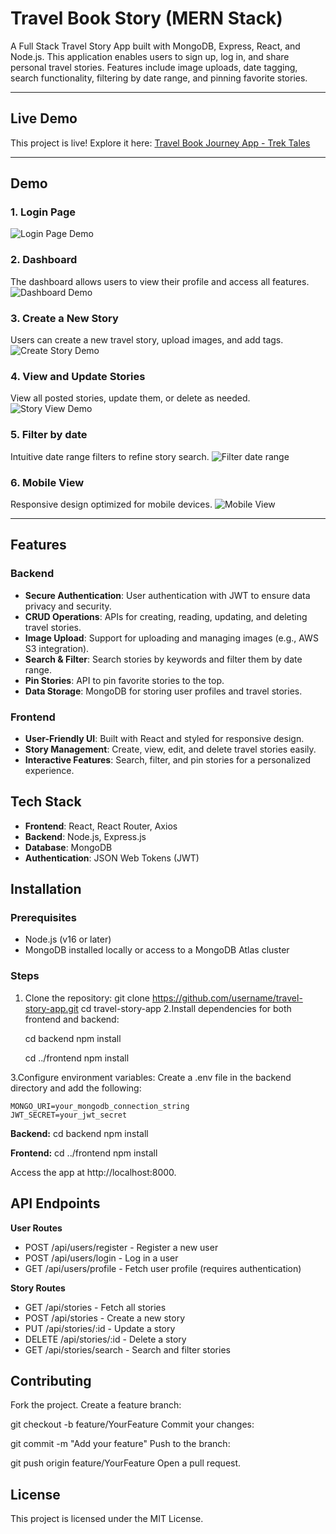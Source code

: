 # Travel Book Story (MERN Stack)

A Full Stack Travel Story App built with MongoDB, Express, React, and Node.js. This application enables users to sign up, log in, and share personal travel stories. Features include image uploads, date tagging, search functionality, filtering by date range, and pinning favorite stories.

---

## Live Demo
This project is live! Explore it here: [Travel Book Journey App - Trek Tales](https://trektales.vercel.app/login)

------

## Demo

### 1. Login Page
![Login Page Demo](https://github.com/user-attachments/assets/ea70dce7-610a-4b90-b68a-5fbf4b41883b)

### 2. Dashboard
The dashboard allows users to view their profile and access all features.
![Dashboard Demo](https://github.com/user-attachments/assets/b7077ef5-6a03-4b14-bbc3-439f19a336ac)


### 3. Create a New Story
Users can create a new travel story, upload images, and add tags.
![Create Story Demo](https://github.com/user-attachments/assets/bcf8e012-b9c4-4456-911b-f95ba5b6f60d)


### 4. View and Update Stories
View all posted stories, update them, or delete as needed.
![Story View Demo](https://github.com/user-attachments/assets/5b9789d5-4939-4de1-8bc2-619ea1e26cb7)

### 5. Filter by date
Intuitive date range filters to refine story search.
![Filter date range](https://github.com/user-attachments/assets/4e33b8a3-89cf-4cb1-886b-1e558c5b4c28)


### 6. Mobile View
Responsive design optimized for mobile devices.
![Mobile View](https://github.com/user-attachments/assets/1e7f6412-76b6-44d7-b74d-e51fba9e4fca)


---
## Features

### Backend
- **Secure Authentication**: User authentication with JWT to ensure data privacy and security.
- **CRUD Operations**: APIs for creating, reading, updating, and deleting travel stories.
- **Image Upload**: Support for uploading and managing images (e.g., AWS S3 integration).
- **Search & Filter**: Search stories by keywords and filter them by date range.
- **Pin Stories**: API to pin favorite stories to the top.
- **Data Storage**: MongoDB for storing user profiles and travel stories.

### Frontend
- **User-Friendly UI**: Built with React and styled for responsive design.
- **Story Management**: Create, view, edit, and delete travel stories easily.
- **Interactive Features**: Search, filter, and pin stories for a personalized experience.

## Tech Stack
- **Frontend**: React, React Router, Axios
- **Backend**: Node.js, Express.js
- **Database**: MongoDB
- **Authentication**: JSON Web Tokens (JWT)

## Installation

### Prerequisites
- Node.js (v16 or later)
- MongoDB installed locally or access to a MongoDB Atlas cluster

### Steps
1. Clone the repository:
   git clone https://github.com/username/travel-story-app.git
   cd travel-story-app
2.Install dependencies for both frontend and backend:

    cd backend
    npm install
    
    cd ../frontend
    npm install

3.Configure environment variables:
Create a .env file in the backend directory and add the following:

   
    MONGO_URI=your_mongodb_connection_string
    JWT_SECRET=your_jwt_secret

**Backend:**
cd backend
npm install

**Frontend:**
cd ../frontend
npm install

Access the app at http://localhost:8000.

## API Endpoints
**User Routes**
- POST /api/users/register - Register a new user
- POST /api/users/login - Log in a user
- GET /api/users/profile - Fetch user profile (requires authentication)

**Story Routes**
- GET /api/stories - Fetch all stories
- POST /api/stories - Create a new story
- PUT /api/stories/:id - Update a story
- DELETE /api/stories/:id - Delete a story
- GET /api/stories/search - Search and filter stories

## Contributing
Fork the project.
Create a feature branch:

git checkout -b feature/YourFeature
Commit your changes:

git commit -m "Add your feature"
Push to the branch:

git push origin feature/YourFeature
Open a pull request.

## License
This project is licensed under the MIT License.

